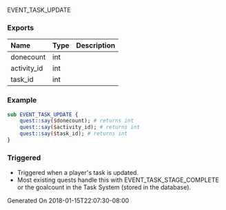 EVENT_TASK_UPDATE
### Exports
**Name**|**Type**|**Description**
:-----|:-----|:-----
donecount|int|
activity_id|int|
task_id|int|
### Example
```perl
sub EVENT_TASK_UPDATE {
	quest::say($donecount); # returns int
	quest::say($activity_id); # returns int
	quest::say($task_id); # returns int
}
```

### Triggered

* Triggered when a player's task is updated.  
* Most existing quests handle this with EVENT_TASK_STAGE_COMPLETE or the goalcount in the Task System (stored in the database).


Generated On 2018-01-15T22:07:30-08:00